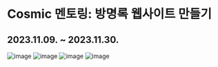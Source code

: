 # Cosmic 멘토링: 방명록 웹사이트 만들기
## 2023.11.09. ~ 2023.11.30.

![image](https://github.com/KangJiUng/visit_book/assets/107825793/ebc8c37f-ebc0-4f10-b0f7-f8c2a840065e)
![image](https://github.com/KangJiUng/visit_book/assets/107825793/76346b11-7d22-491e-a456-dd9db4de3b9c)
![image](https://github.com/KangJiUng/visit_book/assets/107825793/6c0665c3-4a5e-4274-bf68-c84a9ad5ee90)
![image](https://github.com/KangJiUng/visit_book/assets/107825793/498b66c3-35b0-4506-bb3a-a79e45946efd)
